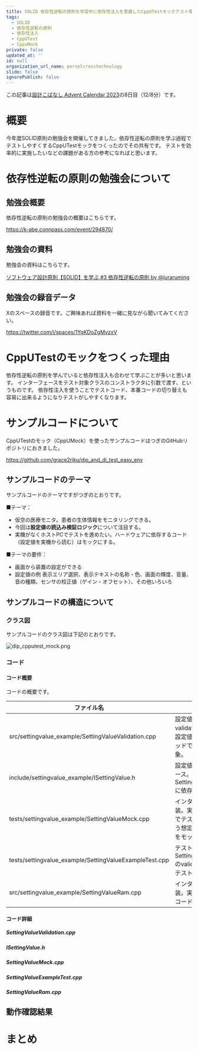 ```yaml
---
title: SOLID 依存性逆転の原則を学習中に依存性注入を意識したCppUTestモックテスト環境をつくった
tags:
  - SOLID
  - 依存性逆転の原則
  - 依存性注入
  - CppUTest
  - CppuMock
private: false
updated_at: ''
id: null
organization_url_name: persolcrosstechnology
slide: false
ignorePublish: false
---
```

この記事は[設計こばなし Advent Calendar 2023](https://qiita.com/advent-calendar/2023/software_design_talk)の8日目（12/8分）です。

# 概要
今年度SOLID原則の勉強会を開催してきました。依存性逆転の原則を学ぶ過程でテストしやすくするCppUTestモックをつくったのでその共有です。
テストを効率的に実施したいなどの課題がある方の参考になればと思います。

# 依存性逆転の原則の勉強会について
## 勉強会概要
依存性逆転の原則の勉強会の概要はこちらです。

https://k-abe.connpass.com/event/294870/


## 勉強会の資料
勉強会の資料はこちらです。

<script async class="docswell-embed" src="https://www.docswell.com/assets/libs/docswell-embed/docswell-embed.min.js" data-src="https://www.docswell.com/slide/5EN9ME/embed" data-aspect="0.5625"></script><div class="docswell-link"><a href="https://www.docswell.com/s/juraruming/5EN9ME-2023-09-28-065704">ソフトウェア設計原則【SOLID】を学ぶ #3 依存性逆転の原則 by @juraruming</a></div>

## 勉強会の録音データ
Xのスペースの録音です。ご興味あれば資料を一緒に見ながら聞いてみてください。

https://twitter.com/i/spaces/1YqKDoZgMvzxV


# CppUTestのモックをつくった理由
依存性逆転の原則を学んでいると依存性注入も合わせて学ぶことが多いと思います。
インターフェースをテスト対象クラスのコンストラクタに引数で渡す、というものです。
依存性注入を使うことでテストコード、本番コードの切り替えも容易に出来るようになりテストがしやすくなります。

# サンプルコードについて
CppUTestのモック（CppUMock）を使ったサンプルコードはつぎのGitHubリポジトリにおきました。

https://github.com/grace2riku/dip_and_di_test_easy_env


## サンプルコードのテーマ
サンプルコードのテーマですがつぎのとおりです。

■テーマ：
* 仮空の医療モニタ。患者の生体情報をモニタリングできる。
* 今回は**設定値の読込み検証ロジック**について注目する。
* 実機がなくホストPCでテストを進めたい。ハードウェアに依存するコード（設定値を実機から読む）はモックにする。

■テーマの要件：
* 画面から装置の設定ができる
* 設定値の例
表示エリア選択、表示テキストの名称・色、画面の輝度、音量、音の種類、センサの校正値（ゲイン・オフセット）、その他いろいろ


## サンプルコードの構造について

### クラス図
サンプルコードのクラス図は下記のとおりです。

![dip_cpputest_mock.png](https://qiita-image-store.s3.ap-northeast-1.amazonaws.com/0/171866/20329956-df62-01fc-281b-48e8672c154f.png)

### コード

#### コード概要
コードの概要です。

| ファイル名 | 概要 |
| ---- | ---- |
| src/settingvalue_example/SettingValueValidation.cpp | 設定値検証ロジック。<br>validateが読み込んだ設定値を検証するメソッドで今回のテスト対象。 |
| include/settingvalue_example/ISettingValue.h | 設定値のインターフェース。SettingValueValidationに依存性注入する。 |
| tests/settingvalue_example/SettingValueMock.cpp | インターフェースの実装。実機をつかわないでテストするときに使う想定。readメソッドをモックにする。 |
| tests/settingvalue_example/SettingValueExampleTest.cpp | テストのモジュール。SettingValueValidationのvalidateメソッドのテストが書いてある。 |
| src/settingvalue_example/SettingValueRam.cpp | インターフェースの実装。実機に組込む本番コード。 |

#### コード詳細
##### SettingValueValidation.cpp

##### ISettingValue.h

##### SettingValueMock.cpp

##### SettingValueExampleTest.cpp

##### SettingValueRam.cpp


## 動作確認結果


# まとめ

